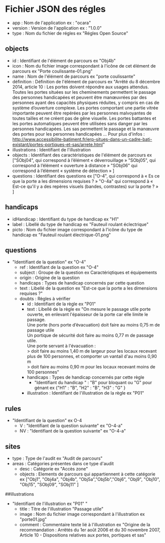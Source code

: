 # Fichier JSON des régles
* app : Nom de l'application ex : "ocara"
* version : Version de l'application ex : "1.0.0"
* type : Nom du fichier de régles ex "Régles Open Source"

## objects
* id : Identifiant de l'élément de parcours ex "Obj4b"
* icon : Nom du fichier image correspondant à l'icône de cet élément de parcours ex "Porte coulissante-01.png"
* name : Nom de l'élément de parcours ex "porte coulissante"
* définition : Définition de l'élément de parcours ex "Arrêté du 8 décembre 2014, article 10 : Les portes doivent répondre aux usages attendus.
Toutes les portes situées sur les cheminements permettent le passage des personnes handicapées et peuvent être manœuvrées par des personnes ayant des capacités physiques réduites, y compris en cas de système d’ouverture complexe. 
Les portes comportant une partie vitrée importante peuvent être repérées par les personnes malvoyantes de toutes tailles et ne créent pas de gêne visuelle.
Les portes battantes et les portes automatiques peuvent être utilisées sans danger par les personnes handicapées.
Les sas permettent le passage et la manœuvre des portes pour les personnes handicapées ...
Pour plus d'infos : http://www.accessibilite-batiment.fr/erp-situes-dans-un-cadre-bati-existant/portes-portiques-et-sas/arrete.html"
* illustrations : Identifiant de l'illustration
* objects : Identifiant des caractéristiques de l'élément de parcours ex ["SObj04", qui correspond à l’élément « déverrouillage » "SObj05", qui correspond à l’élément « ouverture à distance » "SObj06" qui correspond à l’élément « système de détection » ]
* questions : Identifiant des questions ex ["O-4", qui correspond à « Es ce que la porte a les dimensions requises ? » "O-4a" qui correspond à « Est-ce qu'il y a des repères visuels (bandes, contrastes) sur la porte ? » ]

## handicaps
* idHandicap : Identifiant du type de handicap ex "H1"
* label : Libellé du type de handicap ex "Fauteuil roulant éclectrique"
* picto : Nom du fichier image correspondant à l'icône du type de handicap ex "Fauteuil roulant électrique-01.png"

## questions
* "Identifiant de la question" ex "O-4"
    * ref : Identifiant de la question ex "O-4"
    * subject : Groupe de la question ex Caractériqtiques et équipements
    * origin : Origine de la question
    * handicaps : Types de handicap concernés par cette question
    * text : Libellé de la question ex "Est-ce que la porte a les dimensions requises ?"
    * doubts : Règles à vérifier 
        *  id : Identifiant de la règle ex "P01"
        *  text : Libellé de la règle ex  "On mesure le passage utile porte ouverte, en enlevant l'épaisseur de la porte car elle limite le passage.<br/>Une porte (hors porte d’évacuation) doit faire au moins 0,75 m de passage utile <br/>Un  portique de sécurité doit faire au moins 0,77 m de passage utile.<br/>Une porte servant à l'évacuation :<br/>   > doit faire au moins 1,40 m de largeur pour les locaux recevant plus de 100 personnes, et comporter un vantail d'au moins 0,90 m<br/>   > doit faire au moins 0,90 m pour les locaux recevant moins de 100 personnes"
        *  handicaps : Types de handicap concernés par cette règle
            * "Identifiant du handicap " : "B" pour bloquant ou "G" pour génant ex {"H1" : "B", "H2" : "B", "H3" : "G" }
        * illustration : Identifiant de l'illustration de la règle ex "P01"

## rules 
* "Identifiant de la question" ex O-4
    * V : "Identifiant de la question suivante" ex "O-4-a"
    * NV : "Identifiant de la question suivante" ex "O-4-a"

## sites
* type : Type de l'audit ex "Audit de parcours"
* areas : Catégories présentes dans ce type d'audit
    * desc : Catégorie ex "Accès zone"
    * objects : Elements de parcours qui appartiennent à cette catégorie ex ["Obj1", "Obj4a", "Obj4b", "Obj5a","Obj5b","Obj6", "Obj9", "Obj10", "Obj15", "SObj09", "SObj11" ]

##illustrations
* "Identifiant de l'illustration ex "P01" "
    * title : Titre de l'illustration "Passage utile"
    * image : Nom du fichier image correspondant à l'illustration ex "porte01.jpg"
    * comment : Commentaire texte lié à l'illustration ex "Origine de la recommandation : Arrêtés du 1er août 2006 et du 30 novembre 2007, Article 10 - Dispositions relatives aux portes, portiques et sas"
